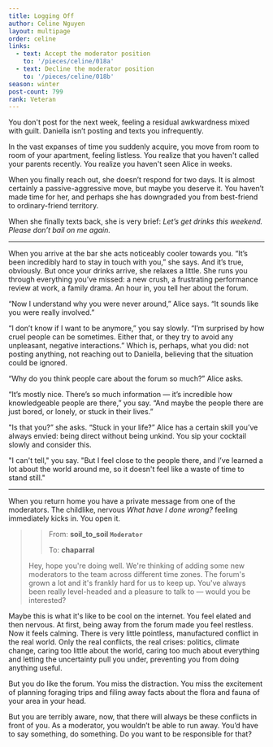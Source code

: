 ```yaml
---
title: Logging Off
author: Celine Nguyen
layout: multipage
order: celine
links:
  - text: Accept the moderator position
    to: '/pieces/celine/018a'
  - text: Decline the moderator position
    to: '/pieces/celine/018b'
season: winter
post-count: 799
rank: Veteran
---
```


You don't post for the next week, feeling a residual awkwardness mixed with guilt. Daniella isn’t posting and texts you infrequently.

In the vast expanses of time you suddenly acquire, you move from room to room of your apartment, feeling listless. You realize that you haven't called your parents recently. You realize you haven't seen Alice in weeks.

When you finally reach out, she doesn’t respond for two days. It is almost certainly a passive-aggressive move, but maybe you deserve it. You haven’t made time for her, and perhaps she has downgraded you from best-friend to ordinary-friend territory.

When she finally texts back, she is very brief: *Let’s get drinks this weekend. Please don’t bail on me again.*

---

When you arrive at the bar she acts noticeably cooler towards you. “It’s been incredibly hard to stay in touch with you,” she says. And it’s true, obviously. But once your drinks arrive, she relaxes a little. She runs you through everything you’ve missed: a new crush, a frustrating performance review at work, a family drama. An hour in, you tell her about the forum.

“Now I understand why you were never around,” Alice says. “It sounds like you were really involved.”

“I don’t know if I want to be anymore,” you say slowly. “I’m surprised by how cruel people can be sometimes. Either that, or they try to avoid any unpleasant, negative interactions.” Which is, perhaps, what you did: not posting anything, not reaching out to Daniella, believing that the situation could be ignored.

“Why do you think people care about the forum so much?” Alice asks.

“It’s mostly nice. There’s so much information — it’s incredible how knowledgeable people are there,” you say. “And maybe the people there are just bored, or lonely, or stuck in their lives.”

"Is that you?” she asks. “Stuck in your life?” Alice has a certain skill you’ve always envied: being direct without being unkind. You sip your cocktail slowly and consider this.

"I can't tell," you say. "But I feel close to the people there, and I’ve learned a lot about the world around me, so it doesn't feel like a waste of time to stand still."

---

When you return home you have a private message from one of the moderators. The childlike, nervous *What have I done wrong?* feeling immediately kicks in. You open it.

> > From: **soil_to_soil `Moderator`**
> >
> > To: **chaparral**
>
> Hey, hope you're doing well. We're thinking of adding some new moderators to the team across different time zones. The forum's grown a lot and it's frankly hard for us to keep up. You've always been really level-headed and a pleasure to talk to — would you be interested?

Maybe this is what it's like to be cool on the internet. You feel elated and then nervous. At first, being away from the forum made you feel restless. Now it feels calming. There is very little pointless, manufactured conflict in the real world. Only the real conflicts, the real crises: politics, climate change, caring too little about the world, caring too much about everything and letting the uncertainty pull you under, preventing you from doing anything useful.

But you do like the forum. You miss the distraction. You miss the excitement of planning foraging trips and filing away facts about the flora and fauna of your area in your head.

But you are terribly aware, now, that there will always be these conflicts in front of you. As a moderator, you wouldn’t be able to run away. You’d have to say something, do something. Do you want to be responsible for that?
